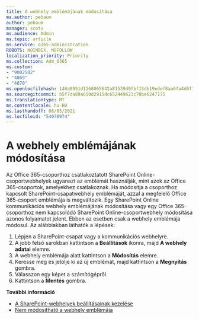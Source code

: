 ```yaml
---
title: A webhely emblémájának módosítása
ms.author: pebaum
author: pebaum
manager: scotv
ms.audience: Admin
ms.topic: article
ms.service: o365-administration
ROBOTS: NOINDEX, NOFOLLOW
localization_priority: Priority
ms.collection: Adm_O365
ms.custom:
- "9002502"
- "4869"
- "4870"
ms.openlocfilehash: 140a8951d1268065642a81539d9fbf15db19edef8aa6fa4d6f1fd809c843d109
ms.sourcegitcommit: b5f7da89a650d2915dc652449623c78be6247175
ms.translationtype: MT
ms.contentlocale: hu-HU
ms.lasthandoff: 08/05/2021
ms.locfileid: "54070974"
---
```

# <a name="change-site-logo"></a>A webhely emblémájának módosítása

Az Office 365-csoporthoz csatlakoztatott SharePoint Online-csoportwebhelyek ugyanazt az emblémát használják, mint azok az Office 365-csoportok, amelyekhez csatlakoznak. Ha módosítja a csoporthoz kapcsolt SharePoint-csapatwebhely emblémáját, azzal a megfelelő Office 365-csoport emblémája is megváltozik. Egy SharePoint Online kommunikációs webhely emblémájának módosítása vagy egy Office 365-csoporthoz nem kapcsolódó SharePoint Online-csoportwebhely módosítása azonos folyamatot jelent. Ebben az esetben csak a webhely emblémája módosul. Az alábbiakban láthatók a lépések:

1. Lépjen a SharePoint-csapat vagy a kommunikációs webhelyre.
2. A jobb felső sarokban kattintson a **Beállítások** ikonra, majd **A webhely adatai** elemre.
3. A webhely emblémája alatt kattintson a **Módosítás** elemre.
4. Keresse meg és jelölje ki az új emblémát, majd kattintson a **Megnyitás** gombra.
5. Válasszon egy képet a számítógépről.
6. Kattintson a **Mentés** gombra.

**További információ**

- [A SharePoint-webhelyek beállításainak kezelése](https://support.office.com/article/manage-your-sharepoint-site-settings-8376034d-d0c7-446e-9178-6ab51c58df42)
- [Nem módosítható a webhely emblémája](https://docs.microsoft.com/sharepoint/troubleshoot/sites/error-when-changing-o365-site-logo)
